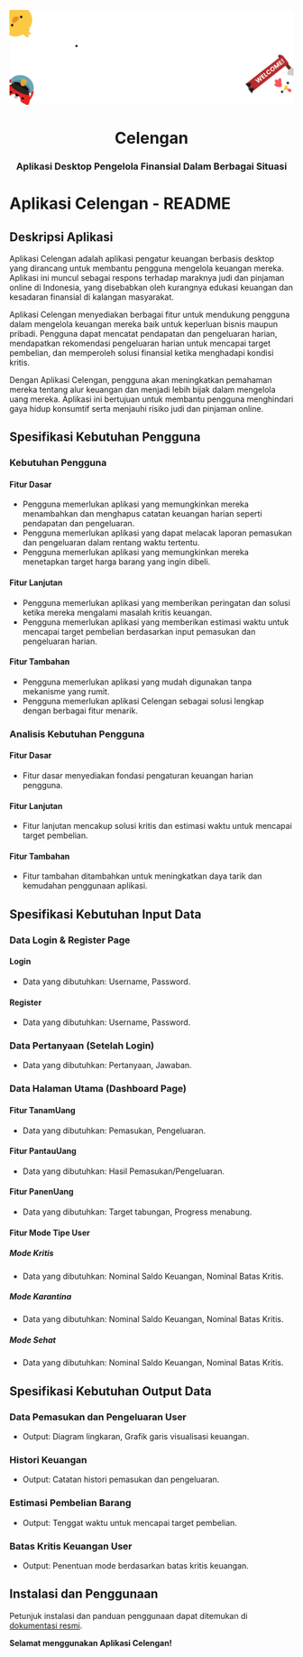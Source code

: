 ![Celengan App Logo](github/images/Github_Celengan_Banner.png)

<div align="center">
  <h1 align="center">Celengan</h1>
  <h3>Aplikasi Desktop Pengelola Finansial Dalam Berbagai Situasi</h3>
</div>

# Aplikasi Celengan - README

## Deskripsi Aplikasi

Aplikasi Celengan adalah aplikasi pengatur keuangan berbasis desktop yang dirancang untuk membantu pengguna mengelola keuangan mereka. Aplikasi ini muncul sebagai respons terhadap maraknya judi dan pinjaman online di Indonesia, yang disebabkan oleh kurangnya edukasi keuangan dan kesadaran finansial di kalangan masyarakat.

Aplikasi Celengan menyediakan berbagai fitur untuk mendukung pengguna dalam mengelola keuangan mereka baik untuk keperluan bisnis maupun pribadi. Pengguna dapat mencatat pendapatan dan pengeluaran harian, mendapatkan rekomendasi pengeluaran harian untuk mencapai target pembelian, dan memperoleh solusi finansial ketika menghadapi kondisi kritis.

Dengan Aplikasi Celengan, pengguna akan meningkatkan pemahaman mereka tentang alur keuangan dan menjadi lebih bijak dalam mengelola uang mereka. Aplikasi ini bertujuan untuk membantu pengguna menghindari gaya hidup konsumtif serta menjauhi risiko judi dan pinjaman online.

## Spesifikasi Kebutuhan Pengguna

### Kebutuhan Pengguna

#### Fitur Dasar

- Pengguna memerlukan aplikasi yang memungkinkan mereka menambahkan dan menghapus catatan keuangan harian seperti pendapatan dan pengeluaran.
- Pengguna memerlukan aplikasi yang dapat melacak laporan pemasukan dan pengeluaran dalam rentang waktu tertentu.
- Pengguna memerlukan aplikasi yang memungkinkan mereka menetapkan target harga barang yang ingin dibeli.

#### Fitur Lanjutan

- Pengguna memerlukan aplikasi yang memberikan peringatan dan solusi ketika mereka mengalami masalah kritis keuangan.
- Pengguna memerlukan aplikasi yang memberikan estimasi waktu untuk mencapai target pembelian berdasarkan input pemasukan dan pengeluaran harian.

#### Fitur Tambahan

- Pengguna memerlukan aplikasi yang mudah digunakan tanpa mekanisme yang rumit.
- Pengguna memerlukan aplikasi Celengan sebagai solusi lengkap dengan berbagai fitur menarik.

### Analisis Kebutuhan Pengguna

#### Fitur Dasar

- Fitur dasar menyediakan fondasi pengaturan keuangan harian pengguna.

#### Fitur Lanjutan

- Fitur lanjutan mencakup solusi kritis dan estimasi waktu untuk mencapai target pembelian.

#### Fitur Tambahan

- Fitur tambahan ditambahkan untuk meningkatkan daya tarik dan kemudahan penggunaan aplikasi.

## Spesifikasi Kebutuhan Input Data

### Data Login & Register Page

#### Login

- Data yang dibutuhkan: Username, Password.

#### Register

- Data yang dibutuhkan: Username, Password.

### Data Pertanyaan (Setelah Login)

- Data yang dibutuhkan: Pertanyaan, Jawaban.

### Data Halaman Utama (Dashboard Page)

#### Fitur TanamUang

- Data yang dibutuhkan: Pemasukan, Pengeluaran.

#### Fitur PantauUang

- Data yang dibutuhkan: Hasil Pemasukan/Pengeluaran.

#### Fitur PanenUang

- Data yang dibutuhkan: Target tabungan, Progress menabung.

#### Fitur Mode Tipe User

##### Mode Kritis

- Data yang dibutuhkan: Nominal Saldo Keuangan, Nominal Batas Kritis.

##### Mode Karantina

- Data yang dibutuhkan: Nominal Saldo Keuangan, Nominal Batas Kritis.

##### Mode Sehat

- Data yang dibutuhkan: Nominal Saldo Keuangan, Nominal Batas Kritis.

## Spesifikasi Kebutuhan Output Data

### Data Pemasukan dan Pengeluaran User

- Output: Diagram lingkaran, Grafik garis visualisasi keuangan.

### Histori Keuangan

- Output: Catatan histori pemasukan dan pengeluaran.

### Estimasi Pembelian Barang

- Output: Tenggat waktu untuk mencapai target pembelian.

### Batas Kritis Keuangan User

- Output: Penentuan mode berdasarkan batas kritis keuangan.

## Instalasi dan Penggunaan

Petunjuk instalasi dan panduan penggunaan dapat ditemukan di [dokumentasi resmi](link-dokumentasi).

**Selamat menggunakan Aplikasi Celengan!**

[link-dokumentasi]: #
